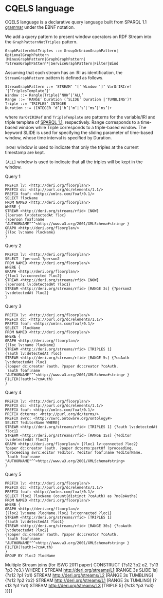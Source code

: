 # CQELS language #

CQELS language is a declarative query language built from  SPARQL 1.1 [grammar](http://www.w3.org/TR/sparql11-query/#grammar) under the EBNF notation.

We add a query pattern to present window operators on RDF Stream into the `GraphPatternNotTriples` pattern.

```
GraphPatternNotTriples ::= GroupOrUnionGraphPattern| OptionalGraphPattern
|MinusGraphPattern|GraphGraphPattern| *StreamGraphPattern*|ServiceGraphPattern|Filter|Bind
```
Assuming that each stream has an IRI as identification, the `StreamGraphPattern` pattern is defined as follows.

```
StreamGraphPattern ::= ‘STREAM’ ‘[’ Window ‘]’ VarOrIRIref ‘{’TriplesTemplate‘}’
Window ::= Rangle|Triple|‘NOW’|‘ALL’
Range ::= ‘RANGE’ Duration (‘SLIDE’ Duration |'TUMBLING')?
Triple ::= ‘TRIPLES’ INTEGER
Duration ::= (INTEGER ‘d’|‘h’|‘m’|‘s’|‘ms’|‘ns’)+
```

where `VarOrIRIRef` and `TripleTemplate` are patterns for the variable/IRI and triple template of [SPARQL 1.1](http://www.w3.org/TR/sparql11-query/), respectively. Range corresponds to a time-based window while Triple corresponds to a triple-based window. The keyword SLIDE is used for specifying the sliding parameter of time-based window, whose time interval is specified by Duration.

`[NOW]` window is used to indicate that only the triples at the current timestamp are kept.


`[ALL]` window is used to indicate that all the triples will be kept in the window.

Query 1
```
PREFIX lv: <http://deri.org/floorplan/>
PREFIX dc: <http://purl.org/dc/elements/1.1/> 
PREFIX foaf: <http://xmlns.com/foaf/0.1/> 
SELECT ?locName  
FROM NAMED <http://deri.org/floorplan/>
WHERE {
STREAM <http://deri.org/streams/rfid> [NOW] 
{?person lv:detectedAt ?loc} 
{?person foaf:name "AUTHORNAME"^^<http://www.w3.org/2001/XMLSchema#string> }
GRAPH <http://deri.org/floorplan/> 
{?loc lv:name ?locName}
}
```

Query 2
```
PREFIX lv: <http://deri.org/floorplan/>
SELECT  ?person1 ?person2 
FROM NAMED <http://deri.org/floorplan/>
WHERE {
GRAPH <http://deri.org/floorplan/> 
{?loc1 lv:connected ?loc2}
STREAM <http://deri.org/streams/rfid> [NOW] 
{?person1 lv:detectedAt ?loc1} 
STREAM <http://deri.org/streams/rfid> [RANGE 3s] {?person2 lv:detectedAt ?loc2}
}
```

Query 3
```
PREFIX lv: <http://deri.org/floorplan/>
PREFIX dc: <http://purl.org/dc/elements/1.1/> 
PREFIX foaf: <http://xmlns.com/foaf/0.1/> 
SELECT  ?locName 
FROM NAMED <http://deri.org/floorplan/>
WHERE {
GRAPH <http://deri.org/floorplan/> 
{?loc lv:name ?locName}
STREAM <http://deri.org/streams/rfid> [TRIPLES 1] 
{?auth lv:detectedAt ?loc} 
STREAM <http://deri.org/streams/rfid> [RANGE 5s] {?coAuth lv:detectedAt ?loc}
{?paper dc:creator ?auth. ?paper dc:creator ?coAuth.
 ?auth foaf:name "AUTHORNAME"^^<http://www.w3.org/2001/XMLSchema#string> }
FILTER(?auth!=?coAuth)
}
```

Query 4
```
PREFIX lv: <http://deri.org/floorplan/>
PREFIX dc: <http://purl.org/dc/elements/1.1/> 
PREFIX foaf: <http://xmlns.com/foaf/0.1/> 
PREFIX dcterms: <http://purl.org/dc/terms/> 
PREFIX swrc: <http://swrc.ontoware.org/ontology#>
SELECT ?editorName WHERE{
STREAM <http://deri.org/streams/rfid> [TRIPLES 1] {?auth lv:detectedAt ?loc1} 
STREAM <http://deri.org/streams/rfid> [RANGE 15s] {?editor lv:detectedAt ?loc2}
GRAPH <http://deri.org/floorplan/> {?loc1 lv:connected ?loc2} 
?paper dc:creator ?auth. ?paper dcterms:partOf ?proceeding.
?proceeding swrc:editor ?editor. ?editor foaf:name ?editorName.
 ?auth foaf:name "AUTHORNAME"^^<http://www.w3.org/2001/XMLSchema#string>
}
```

Query 5
```
PREFIX lv: <http://deri.org/floorplan/>
PREFIX dc: <http://purl.org/dc/elements/1.1/> 
PREFIX foaf: <http://xmlns.com/foaf/0.1/> 
SELECT ?loc2 ?locName (count(distinct ?coAuth) as ?noCoAuths) 
FROM NAMED <http://deri.org/floorplan/>
WHERE {
GRAPH <http://deri.org/floorplan/> 
{?loc2 lv:name ?locName.?loc2 lv:connected ?loc1}
STREAM <http://deri.org/streams/rfid> [TRIPLES 1] 
{?auth lv:detectedAt ?loc1} 
STREAM <http://deri.org/streams/rfid> [RANGE 30s] {?coAuth lv:detectedAt ?loc2}
{?paper dc:creator ?auth. ?paper dc:creator ?coAuth.
 ?auth foaf:name "AUTHORNAME"^^<http://www.w3.org/2001/XMLSchema#string> }
FILTER(?auth!=?coAuth)
}
GROUP BY ?loc2 ?locName
```

Multiple Stream joins (for ISWC 2011 paper)
CONSTRUCT  {?s12 ?p2 o2. ?s13 ?p3 ?o3.} 
WHERE {
STREAM <http://deri.org/streams/L1> [RANGE 3s SLIDE 1s] {?s12 ?p1 ?o1}
STREAM <http://deri.org/streams/L2> [RANGE 3s TUMBLING] {?s12 ?p2 ?o2}
STREAM <http://deri.org/streams/L1> [RANGE 3s TUMLING] {?s13 ?p1 ?o1}
STREAM <http://deri.org/streams/L3> [TRIPLE 5] {?s13 ?p3 ?o3}
}}}}
  ```